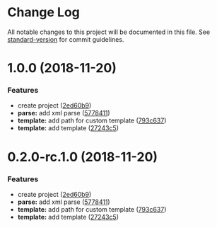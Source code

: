 # Change Log

All notable changes to this project will be documented in this file. See [standard-version](https://github.com/conventional-changelog/standard-version) for commit guidelines.

<a name="1.0.0"></a>
# 1.0.0 (2018-11-20)


### Features

* create project ([2ed60b9](https://github.com/Naylin15/fastlane-plugin-test_report-fork/commit/2ed60b9))
* **parse:** add xml parse ([5778411](https://github.com/Naylin15/fastlane-plugin-test_report-fork/commit/5778411))
* **template:** add path for custom template ([793c637](https://github.com/Naylin15/fastlane-plugin-test_report-fork/commit/793c637))
* **template:** add template ([27243c5](https://github.com/Naylin15/fastlane-plugin-test_report-fork/commit/27243c5))



<a name="0.2.0-rc.1.0"></a>
# 0.2.0-rc.1.0 (2018-11-20)


### Features

* create project ([2ed60b9](https://github.com/Naylin15/fastlane-plugin-test_report-fork/commit/2ed60b9))
* **parse:** add xml parse ([5778411](https://github.com/Naylin15/fastlane-plugin-test_report-fork/commit/5778411))
* **template:** add path for custom template ([793c637](https://github.com/Naylin15/fastlane-plugin-test_report-fork/commit/793c637))
* **template:** add template ([27243c5](https://github.com/Naylin15/fastlane-plugin-test_report-fork/commit/27243c5))
